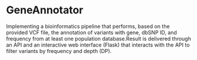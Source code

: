 # GeneAnnotator
Implementing a bioinformatics pipeline that performs, based on the provided VCF file, the annotation of variants with gene, dbSNP ID, and frequency from at least one population database.Result is delivered through an API and an interactive web interface (Flask) that interacts with the API to filter variants by frequency and depth (DP).
